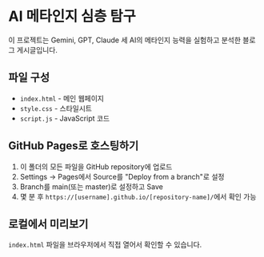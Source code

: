 # AI 메타인지 심층 탐구

이 프로젝트는 Gemini, GPT, Claude 세 AI의 메타인지 능력을 실험하고 분석한 블로그 게시글입니다.

## 파일 구성
- `index.html` - 메인 웹페이지
- `style.css` - 스타일시트
- `script.js` - JavaScript 코드

## GitHub Pages로 호스팅하기
1. 이 폴더의 모든 파일을 GitHub repository에 업로드
2. Settings → Pages에서 Source를 "Deploy from a branch"로 설정
3. Branch를 main(또는 master)로 설정하고 Save
4. 몇 분 후 `https://[username].github.io/[repository-name]/`에서 확인 가능

## 로컬에서 미리보기
`index.html` 파일을 브라우저에서 직접 열어서 확인할 수 있습니다.